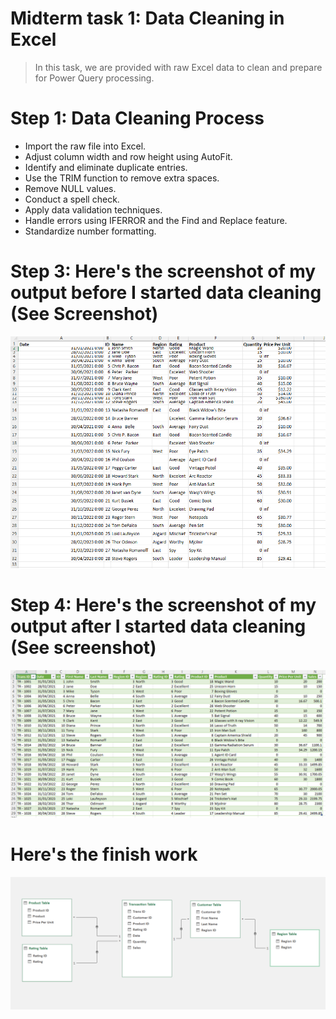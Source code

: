 # Midterm task 1: Data Cleaning in Excel
> In this task, we are provided with raw Excel data to clean and prepare for Power Query processing.
# Step 1: Data Cleaning Process
* Import the raw file into Excel.
* Adjust column width and row height using AutoFit.
* Identify and eliminate duplicate entries.
* Use the TRIM function to remove extra spaces.
* Remove NULL values.
* Conduct a spell check.
* Apply data validation techniques.
* Handle errors using IFERROR and the Find and Replace feature.
* Standardize number formatting.
# Step 3: Here's the screenshot of my output before I started data cleaning (See Screenshot)
![image alt](https://github.com/natdungca23/Midterm-task-1/blob/c2f5a5c4095aee688b99b7c006bc82d4557a24d2/Screenshot%202025-03-03%20131906.png)
# Step 4: Here's the screenshot of my output after I started data cleaning (See screenshot)
![image alt](https://github.com/natdungca23/Midterm-task-1/blob/9496b1f7fa526cebdeca22086339e75142e7272f/Screenshot%202025-03-03%20132235.png)
# Here's the finish work
![image alt](https://github.com/natdungca23/Midterm-task-1/blob/3a4a39c2059ab831ec7195b8ecdbadfcf82a23b0/Screenshot%202025-03-03%20132406.png)
